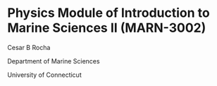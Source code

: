 # Physics Module of Introduction to Marine Sciences II (MARN-3002)

Cesar B Rocha

Department of Marine Sciences

University of Connecticut
